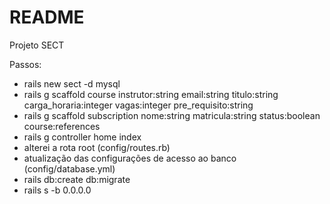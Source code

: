 # README

Projeto SECT

Passos:
* rails new sect -d mysql
* rails g scaffold course instrutor:string email:string titulo:string carga_horaria:integer vagas:integer pre_requisito:string
* rails g scaffold subscription nome:string matricula:string status:boolean course:references
* rails g controller home index
* alterei a rota root (config/routes.rb)
* atualização das configurações de acesso ao banco (config/database.yml)
* rails db:create db:migrate
* rails s -b 0.0.0.0
